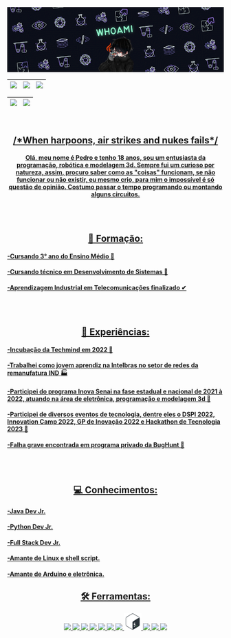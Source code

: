 <div align="center">
<img src="Imagens/final.gif"> 
</div>
            
<!-- <img align="left" src="Imagens/lolizin(4).gif" width="40%"> loli gif-->

<div align="center">
<a href="https://github.com/wh0am-i">
            
| ![](http://github-profile-summary-cards.vercel.app/api/cards/stats?username=wh0am-i&theme=tokyonight) | ![](http://github-profile-summary-cards.vercel.app/api/cards/repos-per-language?username=wh0am-i&hide=Html&theme=tokyonight) | ![](http://github-profile-summary-cards.vercel.app/api/cards/most-commit-language?username=wh0am-i&theme=tokyonight) |
| :-: | :-: | :-: |

| ![](http://github-profile-summary-cards.vercel.app/api/cards/profile-details?username=wh0am-i&theme=tokyonight) | ![](https://github-readme-streak-stats.herokuapp.com/?user=wh0am-i&hide_border=true&date_format=M%20j%5B%2C%20Y%5D&background=1A1B27&stroke=38BDAE&ring=BE90F3&fire=3786FC&currStreakNum=fff&sideNums=BE90F3&currStreakLabel=38BDAE&sideLabels=fff&dates=fff) |
| :-: | :-: |
</div>

            
<br>
<h2 align="center">/*When harpoons, air strikes and nukes fails*/</h2>
<h4 align="center"> Olá, meu nome é Pedro e tenho 18 anos, sou um entusiasta da programação, robótica e modelagem 3d. Sempre fui um curioso por natureza, assim, procuro saber como as "coisas" funcionam, se não funcionar ou não existir, eu mesmo crio, para mim o impossível é só questão de opinião. Costumo passar o tempo programando ou montando alguns circuitos. </h4> 
<br>
<br>
<!--
<div align="center">
centraliza tudo
-->

<h2 align="center" > 💼 Formação: </h2>
<h4>  -Cursando 3° ano do Ensino Médio 🏃‍ </h4>  
<h4>  -Cursando técnico em Desenvolvimento de Sistemas 🏃‍ </h4> 
<h4>  -Aprendizagem Industrial em Telecomunicações finalizado ✔ </h4>
<br>
<br>

<h2 align="center">  💾 Experiências: </h2>
<h4>  -Incubação da Techmind em 2022 🧠 </h4> 
<h4>  -Trabalhei como jovem aprendiz na Intelbras no setor de redes da remanufatura IND 🏭 </h4> 
<h4>  -Participei do programa Inova Senai na fase estadual e nacional de 2021 à 2022, atuando na área de eletrônica, programação e modelagem 3d 🤖 </h4> 
<h4>  -Participei de diversos eventos de tecnologia, dentre eles o DSPI 2022, Innovation Camp 2022, GP de Inovação 2022 e Hackathon de Tecnologia 2023 🥇 </h4> 
<h4>  -Falha grave encontrada em programa privado da BugHunt 👾 </h4>
<br>
<br>

<h2 align="center"> 💻 Conhecimentos: </h2>
<h4>  -Java Dev Jr.</h4>
<h4>  -Python Dev Jr.</h4>
<h4>  -Full Stack Dev Jr.</h4>
<h4>  -Amante de Linux e shell script.</h4>
<h4>  -Amante de Arduino e eletrônica.</h4>


<h2 align="center"> 🛠 Ferramentas: </h2>
<div align="center">
<a href="https://www.adobe.com/products/premiere.html" target="_blank">
            <!--<img src="https://cdn.jsdelivr.net/gh/devicons/devicon/icons/premierepro/premierepro-original.svg" style="width: 40px"/>
          </a>-->
          <a href="https://www.adobe.com/br/products/photoshop.html" target="_blank">
            <img src="https://cdn.jsdelivr.net/gh/devicons/devicon/icons/photoshop/photoshop-plain.svg" style="width: 40px"/>
          </a>
                    <a href="https://developer.mozilla.org/en-US/docs/Web/HTML" target="_blank">
            <img src="https://cdn.jsdelivr.net/gh/devicons/devicon/icons/html5/html5-plain.svg" style="width: 40px"/>
          </a>
          <a href="https://developer.mozilla.org/en-US/docs/Web/CSS" target="_blank">
            <img src="https://cdn.jsdelivr.net/gh/devicons/devicon/icons/css3/css3-plain.svg" style="width: 40px"/>
          </a>
          <a href="https://java.com/" target="_blank">
            <img src="https://cdn.jsdelivr.net/gh/devicons/devicon/icons/java/java-original.svg" style="width: 40px"/>
          </a>
                                      <!--  <a href="https://www.w3schools.com/cpp/cpp_intro.asp" target="_blank" align="center">
            <img src="https://cdn.jsdelivr.net/gh/devicons/devicon/icons/cplusplus/cplusplus-plain.svg" style="width: 40px"/>
          </a> -->
                              <a href="https://www.python.org/" target="_blank">
            <img src="https://cdn.jsdelivr.net/gh/devicons/devicon/icons/python/python-original.svg" style="width: 40px"/>
          </a>
          <a href="https://www.javascript.com/" target="_blank">
            <img src="https://cdn.jsdelivr.net/gh/devicons/devicon/icons/javascript/javascript-plain.svg" style="width: 40px"/>
          </a>
                      <a href="https://react.dev/" target="_blank">
            <img src="https://upload.wikimedia.org/wikipedia/commons/thumb/a/a7/React-icon.svg/2300px-React-icon.svg.png" style="width: 40px"/>
          </a>
                                        <a href="https://pt.wikipedia.org/wiki/Bash" target="_blank" align="center">
            <img src="https://raw.githubusercontent.com/devicons/devicon/1119b9f84c0290e0f0b38982099a2bd027a48bf1/icons/bash/bash-original.svg" style="width: 40px"/>
          </a>
          <a href="https://www.arduino.cc/" target="_blank">
            <img src="https://cdn.jsdelivr.net/gh/devicons/devicon/icons/arduino/arduino-original.svg" style="width: 40px"/>
          </a>
                 <!--   <a href="https://www.raspberrypi.org/" target="_blank">
            <img src="https://cdn.jsdelivr.net/gh/devicons/devicon/icons/raspberrypi/raspberrypi-original.svg" style="width: 40px"/>
          </a>-->
                                   <!--               <a href="https://twotrees3d.com/" target="_blank" align="center">
            <img src="https://twotrees3d.com/wp-content/uploads/2021/05/two-trees-white-300x165.png" style="width: 40px"/>
          </a>-->
                                       <!--   <a href="https://www.linux.org/" target="_blank">
            <img src="https://cdn.jsdelivr.net/gh/devicons/devicon/icons/linux/linux-original.svg" style="width: 40px"/>
          </a>-->
           <a href="https://git-scm.com/" target="_blank">
            <img src="https://git-scm.com/images/logos/downloads/Git-Icon-1788C.png" style="width: 40px"/>
          </a>
           <a href="https://www.postgresql.org/" target="_blank">
            <img src="https://cdn.jsdelivr.net/gh/devicons/devicon/icons/postgresql/postgresql-original-wordmark.svg" style="width: 40px"/>
          </a>
          </div> 
<br>
<br>          
